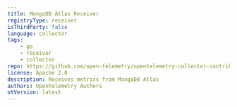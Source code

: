 ```yaml
---
title: MongoDB Atlas Receiver
registryType: receiver
isThirdParty: false
language: collector
tags:
    - go
    - receiver
    - collector
repo: https://github.com/open-telemetry/opentelemetry-collector-contrib/tree/main/receiver/mongodbatlasreceiver
license: Apache 2.0
description: Receives metrics from MongoDB Atlas
authors: OpenTelemetry Authors
otVersion: latest
---
```

